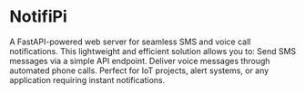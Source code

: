 # NotifiPi
A FastAPI-powered web server for seamless SMS and voice call notifications.  This lightweight and efficient solution allows you to:  Send SMS messages via a simple API endpoint. Deliver voice messages through automated phone calls. Perfect for IoT projects, alert systems, or any application requiring instant notifications. 
